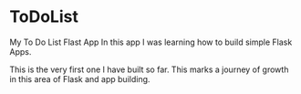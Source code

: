 # ToDoList
My To Do List Flast App
In this app I was learning how to build simple Flask Apps.

This is the very first one I have built so far. This marks a journey of growth in this area of Flask and app building.

